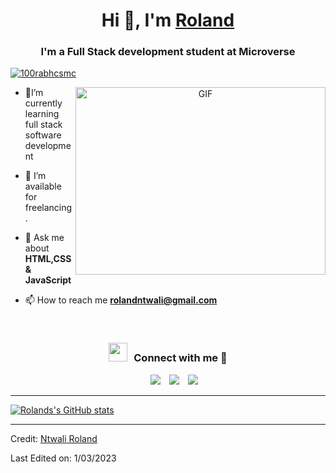 <h1 align="center">Hi 👋, I'm <a href="https://github.com/Roland-Ntwali" target="blank">
Roland</a></h1>
<h3 align="center">I'm a Full Stack development student at Microverse</h3>


<p align="left"> <a href="https://twitter.com/_Ntwali" target="blank"><img src="https://img.shields.io/twitter/follow/_Ntwali?logo=twitter&style=for-the-badge" alt="100rabhcsmc" /></a> </p>

<a target="_blank" align="center">
  <img align="right" top="500" height="300" width="400" alt="GIF" src="https://media.giphy.com/media/qgQUggAC3Pfv687qPC/giphy.gif">
</a>


- 🌱I’m currently learning full stack software development

- 🤝 I’m available for freelancing.

- 💬 Ask me about **HTML,CSS & JavaScript**

- 📫 How to reach me **rolandntwali@gmail.com**

<br/>
<h3 align="center" > <img src="https://media.giphy.com/media/iY8CRBdQXODJSCERIr/giphy.gif" width="30" height="30" style="margin-right: 10px;">Connect with me 🤝 </h3>

<p align="center">

 <div align="center"  class="icons-social" style="margin-left: 10px;">
        <a style="margin-left: 10px;"  target="_blank" href="https://www.linkedin.com/in/roland-ntwali-11b16617b/">
			<img src="https://img.icons8.com/doodle/40/000000/linkedin--v2.png"></a>
        <a style="margin-left: 10px;" target="_blank" href="https://github.com/Roland-Ntwali">
		<img src="https://img.icons8.com/doodle/40/000000/github--v1.png"></a>
		<a style="margin-left: 10px;" target="_blank" href="https://twitter.com/_Ntwali">
			<img src="https://img.icons8.com/doodle/1x/twitter-squared--v2.png" ></a>
      </div>

</p>

---

[![Rolands's GitHub stats](https://github-readme-stats.vercel.app/api?username=Roland-Ntwali)](https://github.com/Roland-Ntwali/github-readme-stats)

---

Credit: [Ntwali Roland](https://github.com/Roland-Ntwali)

Last Edited on: 1/03/2023
